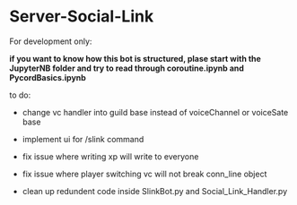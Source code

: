 # Server-Social-Link
 
For development only:

**if you want to know how this bot is structured, plase start with the JupyterNB folder and try to read through  coroutine.ipynb and PycordBasics.ipynb**

to do:
- change vc handler into guild base instead of voiceChannel or voiceSate base

- implement ui for /slink command

- fix issue where writing xp will write to everyone

- fix issue where player switching vc will not break conn_line object

- clean up redundent code inside SlinkBot.py and Social_Link_Handler.py
